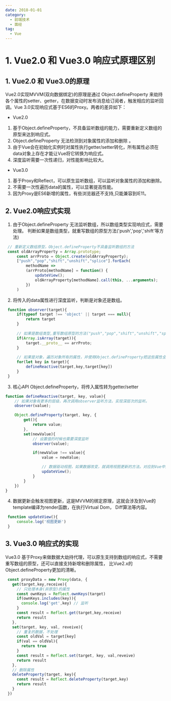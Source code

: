 ```yaml
---
date: 2018-01-01
category:
  - 前端技术
  - 面经
tag:
  - Vue
---
```


# 1. Vue2.0 和 Vue3.0 响应式原理区别

## 1. Vue2.0 和 Vue3.0的原理

Vue2.0实现MVVM(双向数据绑定)的原理是通过 Object.defineProperty 来劫持各个属性的setter、getter，在数据变动时发布消息给订阅者，触发相应的监听回调。Vue 3.0实现响应式基于ES6的Proxy。两者的差异如下：

- Vue2.0

1. 基于Object.defineProperty，不具备监听数组的能力，需要重新定义数组的原型来达到响应式。
2. Object.defineProperty 无法检测到对象属性的添加和删除 。
3. 由于Vue会在初始化实例时对属性执行getter/setter转化，所有属性必须在data对象上存在才能让Vue将它转换为响应式。
4. 深度监听需要一次性递归，对性能影响比较大。

- Vue3.0

1. 基于Proxy和Reflect，可以原生监听数组，可以监听对象属性的添加和删除。
2. 不需要一次性遍历data的属性，可以显著提高性能。
3. 因为Proxy是ES6新增的属性，有些浏览器还不支持,只能兼容到IE11。

## 2. Vue2.0响应式实现

1. 由于Object.defineProperty 无法监听数组，所以数组类型实现响应式，需要处理。 判断如果是数组类型，就重写数组的原型方法('push','pop','shift'等方法)

```js
 // 重新定义数组原型，Object.defineProperty不具备监听数组的方法
 const oldArrayProperty = Array.prototype;
     const arrProto = Object.create(oldArrayProperty);
     ["push","pop","shift","unshift","splice"].forEach(
         methodName => 
         (arrProto[methodName] = function() {
             updateView();
             oldArrayProperty[methodName].call(this, ...arguments);
         })
     )
```

2. 将传入的data属性进行深度监听，判断是对象还是数组。

```js
 function observer(target){
     if(typeof target !== 'object' || target === null){
         return target
     }
 
     // 如果是数组类型,重写数组原型的方法("push","pop","shift","unshift","splice")
     if(Array.isArray(target)){
         target.__proto__ == arrProto;
     }
 
     // 如果是对象，遍历对象所有的属性，并使用Object.defineProperty把这些属性全部转为getter/setter
     for(let key in target){
         defineReactive(target,key,target[key])
     }
 }
```

3. 核心API Object.defineProperty，将传入属性转为getter/setter

```js
function defineReactive(target, key, value){
    // 如果对象有更多的层级，再次调用observer监听方法，实现深层次的监听。
    observer(value);

    Object.defineProperty(target, key, {
        get(){
            return value;
        },
        set(newValue){
            // 设置值的时候也需要深度监听
            observer(value);

            if(newValue !== value){
                value = newValue;

                // 数据驱动视图，如果数据改变，就调用视图更新的方法。对应到Vue中是执行VDOM
                updateView();
            }
        }
    })
}
```

4. 数据更新会触发视图更新，这是MVVM的绑定原理，这就会涉及到Vue的template编译为render函数，在执行Virtual Dom， Diff算法等内容。

```js
 function updateView(){
     console.log('视图更新')
 }
```

## 3. Vue3.0 响应式的实现

Vue3.0 基于Proxy来做数据大劫持代理，可以原生支持到数组的响应式，不需要重写数组的原型，还可以直接支持新增和删除属性， 比Vue2.x的Object.defineProperty更加的清晰。

```js
 const proxyData = new Proxy(data, {
   get(target,key,receive){ 
     // 只处理本身(非原型)的属性
     const ownKeys = Reflect.ownKeys(target)
     if(ownKeys.includes(key)){
       console.log('get',key) // 监听
     }
     const result = Reflect.get(target,key,receive)
     return result
   },
   set(target, key, val, reveive){
     // 重复的数据，不处理
     const oldVal = target[key]
     if(val == oldVal){
       return true
     }
     const result = Reflect.set(target, key, val,reveive)
     return result
   },
   // 删除属性
   deleteProperty(target, key){
     const result = Reflect.deleteProperty(target,key)
     return result
   }
 })
```